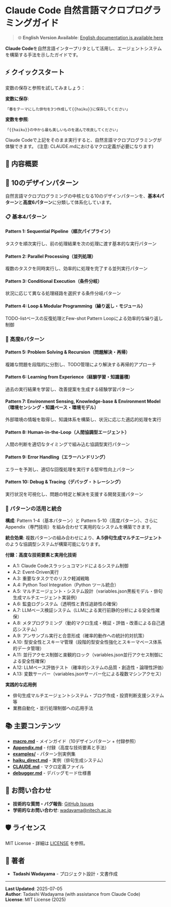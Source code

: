 # Claude Code 自然言語マクロプログラミングガイド

> 🌐 **English Version Available**: [English documentation is available here](https://github.com/wadayama/claude-code-macro-programming-en)

**Claude Code**を自然言語インタープリタとして活用し、エージェントシステムを構築する手法を示したガイドです。

## ⚡ クイックスタート

変数の保存と参照を試してみましょう：

**変数に保存**:
```
「春をテーマにした俳句を3つ作成して{{haiku}}に保存してください」
```

**変数を参照**:
```
「{{haiku}}の中から最も美しいものを選んで改良してください」
```

Claude Codeで上記をそのまま実行すると、自然言語マクロプログラミングが体験できます。
(注意: CLAUDE.mdにおけるマクロ定義が必要になります)

## 🎯 内容概要

## 🎯 10のデザインパターン

自然言語マクロプログラミングの中核となる10のデザインパターンを、**基本4パターン**と**高度6パターン**に分類して体系化しています。

### 📋 基本4パターン

#### Pattern 1: Sequential Pipeline（順次パイプライン）
タスクを順次実行し、前の処理結果を次の処理に渡す基本的な実行パターン

#### Pattern 2: Parallel Processing（並列処理）
複数のタスクを同時実行し、効率的に処理を完了する並列実行パターン

#### Pattern 3: Conditional Execution（条件分岐）
状況に応じて異なる処理経路を選択する条件分岐パターン

#### Pattern 4: Loop & Modular Programming（繰り返し・モジュール）
TODO-listベースの反復処理とFew-shot Pattern Loopによる効率的な繰り返し制御

### 🚀 高度6パターン

#### Pattern 5: Problem Solving & Recursion（問題解決・再帰）
複雑な問題を段階的に分割し、TODO管理により解決する再帰的アプローチ

#### Pattern 6: Learning from Experience（経験学習・知識蓄積）
過去の実行結果を学習し、改善提案を生成する経験学習パターン

#### Pattern 7: Environment Sensing, Knowledge-base & Environment Model（環境センシング・知識ベース・環境モデル）
外部環境の情報を取得し、知識体系を構築し、状況に応じた適応的処理を実行

#### Pattern 8: Human-in-the-Loop（人間協調型エージェント）
人間の判断を適切なタイミングで組み込む協調型実行パターン

#### Pattern 9: Error Handling（エラーハンドリング）
エラーを予測し、適切な回復処理を実行する堅牢性向上パターン

#### Pattern 10: Debug & Tracing（デバッグ・トレーシング）
実行状況を可視化し、問題の特定と解決を支援する開発支援パターン

### 🔧 パターンの活用と統合

**構成**: Pattern 1-4（基本パターン）と Pattern 5-10（高度パターン）、さらに Appendix（専門技術）を組み合わせて実用的なシステムを構築できます。

**統合効果**: 複数パターンの組み合わせにより、**A.5俳句生成マルチエージェント**のような協調型システムが構築可能になります。

**付録：高度な技術要素と実用化技術**
- A.1: Claude Codeスラッシュコマンドによるシステム制御
- A.2: Event-Driven実行
- A.3: 重要なタスクでのリスク軽減戦略
- A.4: Python Tool Integration（Python ツール統合）
- A.5: マルチエージェント・システム設計（variables.json黒板モデル・俳句生成マルチエージェント実装例）
- A.6: 監査ログシステム（透明性と責任追跡性の確保）
- A.7: LLMベース検証システム（LLMによる実行前静的分析による安全性確保）
- A.8: メタプログラミング（動的マクロ生成・検証・評価・改善による自己適応システム）
- A.9: アンサンブル実行と合意形成（確率的動作への統計的対抗策）
- A.10: 型安全性とスキーマ管理（段階的型安全性強化とスキーマベース体系的データ管理）
- A.11: 並行アクセス制御と楽観的ロック（variables.json並行アクセス制御による安全性確保）
- A.12: LLMベース評価テスト（確率的システムの品質・創造性・論理性評価）
- A.13: 変数サーバー（variables.jsonサーバー化による複数マシンアクセス）

**実践的な応用例**
- 俳句生成マルチエージェントシステム・ブログ作成・投資判断支援システム等
- 業務自動化・並行処理制御への応用手法

## 📚 主要コンテンツ

- **[macro.md](./macro.md)** - メインガイド（10デザインパターン + 付録参照）
- **[Appendix.md](./Appendix.md)** - 付録（高度な技術要素と手法）
- **[examples/](./examples/)** - パターン別実例集 
- **[haiku_direct.md](./haiku_direct.md)** - 実例（俳句生成システム）
- **[CLAUDE.md](./CLAUDE.md)** - マクロ定義ファイル
- **[debugger.md](./debugger.md)** - デバッグモード仕様書


## 📧 お問い合わせ

- **技術的な質問・バグ報告**: [GitHub Issues](../../issues)
- **学術的なお問い合わせ**: wadayama@nitech.ac.jp

## 🛡️ ライセンス

MIT License - 詳細は [LICENSE](./LICENSE) を参照。

## 👥 著者

- **Tadashi Wadayama** - プロジェクト設計・文書作成

---

**Last Updated**: 2025-07-05  
**Author**: Tadashi Wadayama (with assistance from Claude Code)  
**License**: MIT License (2025)